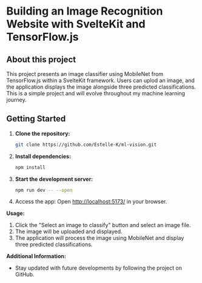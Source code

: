 # Building an Image Recognition Website with SvelteKit and TensorFlow.js

## About this project

This project presents an image classifier using MobileNet from TensorFlow.js within a SvelteKit framework. Users can uplod an image, and the application displays the image alongside three predicted classifications. This is a simple project and will evolve throughout my machine learning journey.

## Getting Started

1. **Clone the repository:**

    ```bash
    git clone https://github.com/Estelle-K/ml-vision.git
    ```

2. **Install dependencies:**

    ```bash
    npm install
    ```

3. **Start the development server:**

    ```bash
    npm run dev -- --open
    ```

4. Access the app: Open <http://localhost:5173/> in your browser.

**Usage:**

1. Click the "Select an image to classify" button and select an image file.
2. The image will be uploaded and displayed.
3. The application will process the image using MobileNet and display three predicted classifications.

**Additional Information:**

-   Stay updated with future developments by following the project on GitHub.
